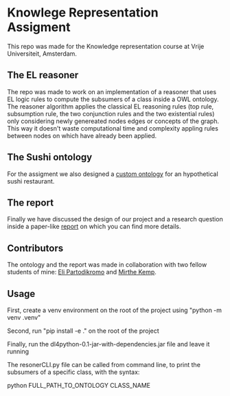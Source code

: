 # Knowlege Representation Assigment
This repo was made for the Knowledge representation course at Vrije Universiteit, Amsterdam.
## The EL reasoner
The repo was made to work on an implementation of a reasoner that uses EL logic rules to compute the subsumers of a class inside a OWL ontology.
The reasoner algorithm applies the classical EL reasoning rules (top rule, subsumption rule, the two conjunction rules and the two existential rules) only considering newly genereated nodes edges or concepts of the graph. This way it doesn't waste computational time and complexity appling rules between nodes on which have already been applied.
## The Sushi ontology
For the assigment we also designed a [custom ontology](https://github.com/michelexyz/Knowlege_Representation_Assigment/blob/main/src/ELreasoner/Sushi23_11.owl) for an hypothetical sushi restaurant.
## The report
Finally we have discussed the design of our project and a research question inside a paper-like [report](https://github.com/michelexyz/Knowlege_Representation_Assigment/blob/main/report.pdf) on which you can find more details. 
## Contributors
The ontology and the report was made in collaboration with two fellow students of mine: [Eli Partodikromo](https://github.com/eliparto) and [Mirthe Kemp](https://github.com/mirthekemp).


## Usage
First, create a venv environment on the root of the project using "python -m venv .venv"

Second, run "pip install -e ." on the root of the project

Finally, run the dl4python-0.1-jar-with-dependencies.jar file and leave it running

The resonerCLI.py file can be called from command line, to print the subsumers of a specific class, with the syntax:

python FULL_PATH_TO_ONTOLOGY CLASS_NAME


